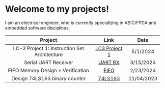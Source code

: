 # Welcome to my projects!

I am an electrical engineer, who is currently specializing in ASIC/FPGA and embedded software disciplines.

| Project | Link | Date
| :---: | :---: | :---: |
| LC-3 Project 1: Instruction Set Architecture | [LC3 Project 1](https://github.com/coolnikitav/nikitas-notebook/tree/main/engineering/lc3-controller-project1) | 5/1/2024
| Serial UART Receiver | [UART RX](https://github.com/coolnikitav/nikitas-notebook/tree/main/engineering/serial-uart-receiver) | 3/15/2024
| FIFO Memory Design + Verification | [FIFO](https://github.com/coolnikitav/nikitas-notebook/tree/main/engineering/fifo) | 2/23/2024
| Design 74LS163 binary counter | [74LS163](https://github.com/coolnikitav/nikitas-notebook/blob/main/engineering/74LS163-binary-counter.md) | 11/04/2023
